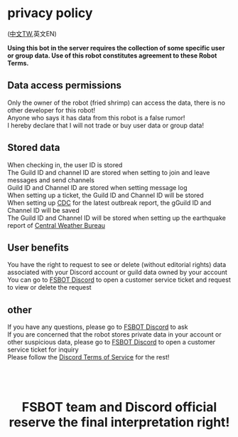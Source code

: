 # privacy policy
([中文TW](https://github.com/friedshrimptaiwan/FSBOT/blob/main/PRIVACY.md),英文EN)

**Using this bot in the server requires the collection of some specific user or group data. Use of this robot constitutes agreement to these Robot Terms.**

## Data access permissions

Only the owner of the robot (fried shrimp) can access the data, there is no other developer for this robot!</br>
Anyone who says it has data from this robot is a false rumor!</br>
I hereby declare that I will not trade or buy user data or group data!

## Stored data

When checking in, the user ID is stored</br>
The Guild ID and channel ID are stored when setting to join and leave messages and send channels</br>
Guild ID and Channel ID are stored when setting message log</br>
When setting up a ticket, the Guild ID and Channel ID will be stored</br>
When setting up [CDC](https://www.cdc.gov.tw/) for the latest outbreak report, the gGuild ID and Channel ID will be saved</br>
The Guild ID and Channel ID will be stored when setting up the earthquake report of [Central Weather Bureau](https://www.cwb.gov.tw/)


## User benefits

You have the right to request to see or delete (without editorial rights) data associated with your Discord account or guild data owned by your account</br>
You can go to [FSBOT Discord](https://discord.gg/Pw8z4YkBFB) to open a customer service ticket and request to view or delete the request

## other

If you have any questions, please go to [FSBOT Discord](https://discord.gg/Pw8z4YkBFB) to ask</br>
If you are concerned that the robot stores private data in your account or other suspicious data, please go to [FSBOT Discord](https://discord.gg/Pw8z4YkBFB) to open a customer service ticket for inquiry</br>
Please follow the [Discord Terms of Service](https://discord.com/terms) for the rest!

</br></br>
<h1 align="center">FSBOT team and Discord official reserve the final interpretation right!</h1>
